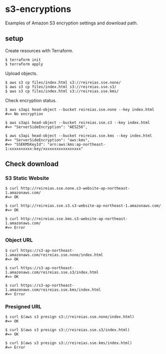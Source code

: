 # s3-encryptions
Examples of Amazon S3 encryption settings and download path.

## setup
Create resources with Terraform.

```
$ terraform init
$ terraform apply
```

Upload objects.

```
$ aws s3 cp files/index.html s3://reireias.sse.none/
$ aws s3 cp files/index.html s3://reireias.sse.s3/
$ aws s3 cp files/index.html s3://reireias.sse.kms/
```

Check encryption status.

```
$ aws s3api head-object --bucket reireias.sse.none --key index.html
#=> No encryption

$ aws s3api head-object --bucket reireias.sse.s3 --key index.html
#=> "ServerSideEncryption": "AES256",

$ aws s3api head-object --bucket reireias.sse.kms --key index.html
#=> "ServerSideEncryption": "aws:kms",
#=> "SSEKMSKeyId": "arn:aws:kms:ap-northeast-1:xxxxxxxxxx:key/xxxxxxxxxxxxxxxxx"
```

## Check download
### S3 Static Website

```
$ curl http://reireias.sse.none.s3-website-ap-northeast-1.amazonaws.com/
#=> OK

$ curl http://reireias.sse.s3.s3-website-ap-northeast-1.amazonaws.com/
#=> OK

$ curl http://reireias.sse.kms.s3-website-ap-northeast-1.amazonaws.com/
#=> Error
```

### Object URL

```
$ curl https://s3-ap-northeast-1.amazonaws.com/reireias.sse.none/index.html
#=> OK

$ curl https://s3-ap-northeast-1.amazonaws.com/reireias.sse.s3/index.html
#=> OK

$ curl https://s3-ap-northeast-1.amazonaws.com/reireias.sse.kms/index.html
#=> Error
```

### Presigned URL

```
$ curl $(aws s3 presign s3://reireias.sse.none/index.html)
#=> OK

$ curl $(aws s3 presign s3://reireias.sse.s3/index.html)
#=> OK

$ curl $(aws s3 presign s3://reireias.sse.kms/index.html)
#=> Error
```
